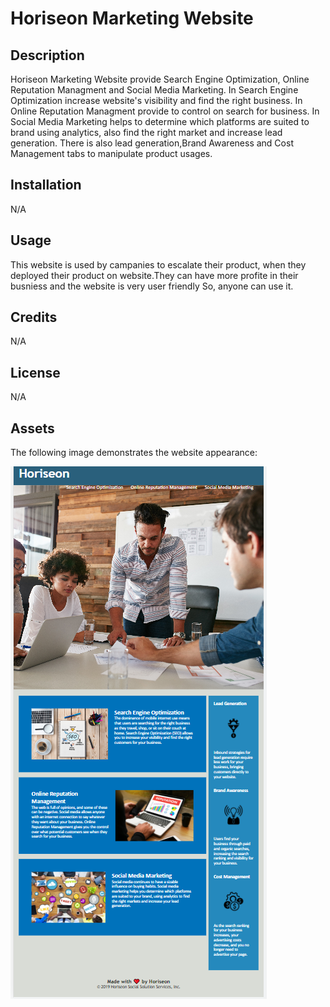 # Horiseon Marketing Website

## Description

Horiseon Marketing Website provide Search Engine Optimization, Online Reputation Managment and Social Media Marketing. In Search Engine Optimization increase website's visibility and find the right business. In Online Reputation Managment provide to control on search for business. In Social Media Marketing helps to determine which platforms are suited to brand using analytics, also find the right market and increase lead generation. There is also lead generation,Brand Awareness and Cost Management tabs to manipulate product usages.

## Installation

N/A

## Usage
This website is used by campanies to escalate their product, when they deployed their product on website.They can have more profite in their busniess and the website is very user friendly So, anyone can use it.


## Credits

N/A

## License

N/A

## Assets

The following image demonstrates the website appearance:

![Website](./Develop/assets/images/Screenshot-Assng-module-1.png)